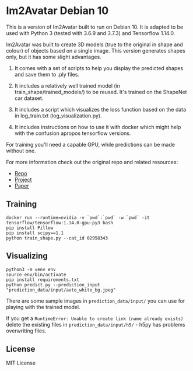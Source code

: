 # Im2Avatar Debian 10

This is a version of Im2Avatar built to run on Debian 10. It is adapted to be used with Python 3 (tested with 3.6.9 and 3.7.3) and Tensorflow 1.14.0.

Im2Avatar was built to create 3D models (true to the original in shape and colour) of objects based on a single image. This version generates shapes only, but it has some slight advantages.

1. It comes with a set of scripts to help you display the predicted shapes and save them to .ply files.

2. It includes a relatively well trained model (in train_shape/trained_models/) to be reused. It's trained on the ShapeNet car dataset.

3. It includes a script which visualizes the loss function based on the data in log_train.txt (log_visualization.py).

4. It includes instructions on how to use it with docker which might help with the confusion apropos tensorflow versions.

For training you'll need a capable GPU, while predictions can be made without one.  

For more information check out the original repo and related resources:
- [Repo](https://github.com/syb7573330/im2avatar)
- [Project](https://liuziwei7.github.io/projects/Im2Avatar)
- [Paper](https://arxiv.org/abs/1804.06375)

## Training
```
docker run --runtime=nvidia -v `pwd`:`pwd` -w `pwd` -it tensorflow/tensorflow:1.14.0-gpu-py3 bash
pip install Pillow
pip install scipy==1.1
python train_shape.py --cat_id 02958343
```

## Visualizing
```
python3 -m venv env
source env/bin/activate
pip install requirements.txt
python predict.py --prediction_input "prediction_data/input/avto_white_bg.jpeg"
```
There are some sample images in ```prediction_data/input/``` you can use for playing with the trained model.

If you get a ```RuntimeError: Unable to create link (name already exists)``` delete the existing files in ```prediction_data/input/h5/``` - h5py has problems overwriting files.

## License
MIT License
